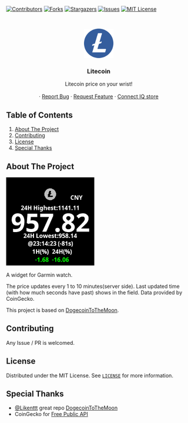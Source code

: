 [![Contributors][contributors-shield]][contributors-url]
[![Forks][forks-shield]][forks-url]
[![Stargazers][stars-shield]][stars-url]
[![Issues][issues-shield]][issues-url]
[![MIT License][license-shield]][license-url]



<!-- PROJECT LOGO -->
<br />
<p align="center">
  <a href="https://github.com/ben-29/LtcPriceTracer">
    <img src="screenshot/litecoin.png" alt="Logo" width="80" height="80">
  </a>

  <h3 align="center">Litecoin</h3>

  <p align="center">
    Litecoin price on your wrist!
    <br />
    <br />
    ·
    <a href="https://github.com/ben-29/LtcPriceTracer/issues">Report Bug</a>
    ·
    <a href="https://github.com/ben-29/LtcPriceTracer/issues">Request Feature</a>
    ·
    <a href="https://apps.garmin.com/en-US/apps/5bf4c236-45f6-47ab-b930-e8e657f5059d">Connect IQ store</a>
  </p>
</p>



<!-- TABLE OF CONTENTS -->
## Table of Contents
  1. [About The Project](#about-the-project)
  1. [Contributing](#contributing)
  1. [License](#license)
  1. [Special Thanks](#special-thanks)




<!-- ABOUT THE PROJECT -->
## About The Project

[![Demo][product-screenshot]](https://github.com/ben-29/LtcPriceTracer)

A widget for Garmin watch. 

The price updates every 1 to 10 minutes(server side). Last updated time (with how much seconds have past) shows in the field. Data provided by CoinGecko.

This project is based on [DogecoinToTheMoon](https://github.com/Likenttt/DogecoinToTheMoon).



<!-- CONTRIBUTING -->
## Contributing

Any Issue / PR is welcomed.



<!-- LICENSE -->
## License

Distributed under the MIT License. See [`LICENSE`](LICENSE) for more information.


## Special Thanks

* [@Likenttt](https://github.com/Likenttt) great repo [DogecoinToTheMoon](https://github.com/Likenttt/DogecoinToTheMoon)
* CoinGecko  for [Free Public API](https://www.coingecko.com/api/documentations/v3#/coins/get_coins_markets)


<!-- MARKDOWN LINKS & IMAGES -->
<!-- https://www.markdownguide.org/basic-syntax/#reference-style-links -->
[contributors-shield]: https://img.shields.io/github/contributors/ben-29/LtcPriceTracer.svg?style=for-the-badge
[contributors-url]: https://github.com/ben-29/LtcPriceTracer/graphs/contributors
[forks-shield]: https://img.shields.io/github/forks/ben-29/LtcPriceTracer.svg?style=for-the-badge
[forks-url]: https://github.com/ben-29/LtcPriceTracer/network/members
[stars-shield]: https://img.shields.io/github/stars/ben-29/LtcPriceTracer.svg?style=for-the-badge
[stars-url]: https://github.com/ben-29/LtcPriceTracer/stargazers
[issues-shield]: https://img.shields.io/github/issues/ben-29/LtcPriceTracer.svg?style=for-the-badge
[issues-url]: https://github.com/ben-29/LtcPriceTracer/issues
[license-shield]: https://img.shields.io/github/license/ben-29/LtcPriceTracer.svg?style=for-the-badge
[license-url]: https://github.com/ben-29/LtcPriceTracer/blob/master/LICENSE.txt
[product-screenshot]: screenshot/litecoin_cny_v2.png
